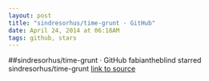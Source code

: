 ```yaml
---
layout: post
title: "sindresorhus/time-grunt · GitHub"
date: April 24, 2014 at 06:18AM
tags: github, stars
---
```

##sindresorhus/time-grunt · GitHub
fabiantheblind starred sindresorhus/time-grunt
[link to source](http://ift.tt/1bpdLNy) 
